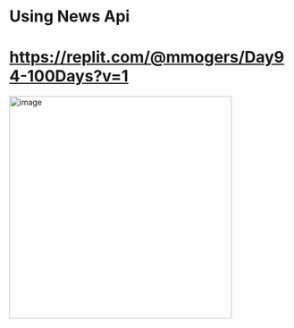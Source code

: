 # Using News Api
# https://replit.com/@mmogers/Day94-100Days?v=1
<img width="398" alt="image" src="https://github.com/mmogers/python_study_94_using_news_api/assets/86738043/72b2e035-12b0-4eb4-8918-79e54707f9bf">
